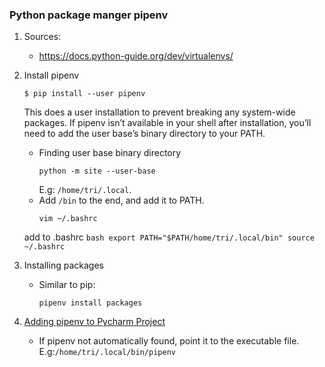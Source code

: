 ### Python package manger pipenv
1.  Sources:
    -   <https://docs.python-guide.org/dev/virtualenvs/>
2.  Install pipenv
    ```
    $ pip install --user pipenv
    ```

    This does a user installation to prevent breaking any system-wide packages. If pipenv isn’t available in your shell after installation, you’ll need to add the user base’s binary directory to your PATH.
    * Finding user base binary directory
        ```
        python -m site --user-base
        ```
        E.g: ```/home/tri/.local```.
    * Add ```/bin``` to the end, and add it to PATH.
        ```
        vim ~/.bashrc
        ```
    add to .bashrc
        ```bash
        export PATH="$PATH/home/tri/.local/bin"
        source ~/.bashrc
        ```

1.  Installing packages
    -   Similar to pip:
        ```
        pipenv install packages
        ```
2.  [Adding pipenv to Pycharm Project](https://www.jetbrains.com/help/pycharm/pipenv.html)
    -   If pipenv not automatically found, point it to the executable file. E.g:`/home/tri/.local/bin/pipenv`

